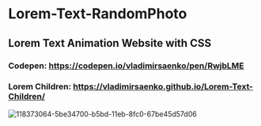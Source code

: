 # Lorem-Text-RandomPhoto

## Lorem Text Animation Website with CSS

### Codepen: https://codepen.io/vladimirsaenko/pen/RwjbLME

### Lorem Children: https://vladimirsaenko.github.io/Lorem-Text-Children/

![118373064-5be34700-b5bd-11eb-8fc0-67be45d57d06](https://user-images.githubusercontent.com/56477695/168064447-297b18ce-758b-4614-9ae7-83ffb6ca5cad.jpg)
